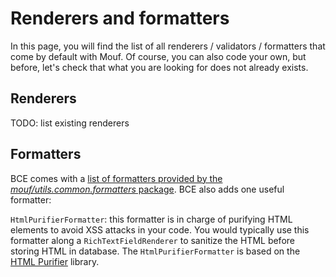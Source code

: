Renderers and formatters
==

In this page, you will find the list of all renderers / validators / formatters that come by default with Mouf.
Of course, you can also code your own, but before, let's check that what you are looking for does not already exists.

Renderers
---------

TODO: list existing renderers

Formatters
----------

BCE comes with a [list of formatters provided by the *mouf/utils.common.formatters* package](http://mouf-php.com/packages/mouf/utils.common.formatters/).
BCE also adds one useful formatter:

`HtmlPurifierFormatter`: this formatter is in charge of purifying HTML elements to avoid XSS attacks in your code.
You would typically use this formatter along a `RichTextFieldRenderer` to sanitize the HTML before storing HTML in database. 
The `HtmlPurifierFormatter` is based on the [HTML Purifier](http://htmlpurifier.org) library.
